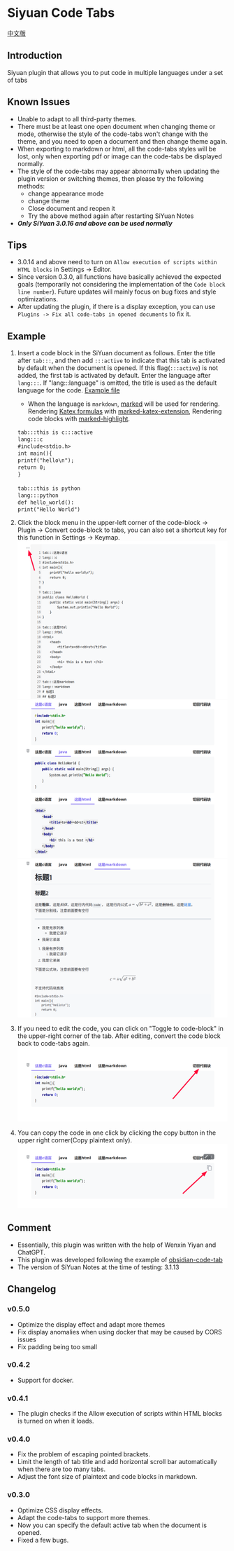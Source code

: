 
# Siyuan Code Tabs

[中文版](./README_zh_CN.md)
## Introduction
Siyuan plugin that allows you to put code in multiple languages under a set of tabs

## Known Issues
- Unable to adapt to all third-party themes.
- There must be at least one open document when changing theme or mode, otherwise the style of the code-tabs won't change with the theme, and you need to open a document and then change theme again.
- When exporting to markdown or html, all the code-tabs styles will be lost, only when exporting pdf or image can the code-tabs be displayed normally.  
- The style of the code-tabs may appear abnormally when updating the plugin version or switching themes, then please try the following methods: 
  - change appearance mode
  - change theme
  - Close document and reopen it
  - Try the above method again after restarting SiYuan Notes
- ***Only SiYuan 3.0.16 and above can be used normally***

## Tips
- 3.0.14 and above need to turn on `Allow execution of scripts within HTML blocks` in Settings -> Editor.
- Since version 0.3.0, all functions have basically achieved the expected goals (temporarily not considering the implementation of the `Code block line number`). Future updates will mainly focus on bug fixes and style optimizations.
- After updating the plugin, if there is a display exception, you can use `Plugins -> Fix all code-tabs in opened documents` to fix it.

## Example
1. Insert a code block in the SiYuan document as follows. Enter the title after `tab:::`, and then add `:::active` to indicate that this tab is activated by default when the document is opened. If this flag(`:::active`) is not added, the first tab is activated by default. Enter the language after `lang:::`. If "lang:::language" is omitted, the title is used as the default language for the code. [Example file](./asset/example.md)
   - When the language is `markdown`, [marked](https://github.com/markedjs/marked) will be used for rendering. Rendering [Katex formulas](https://katex.org) with [marked-katex-extension](https://github.com/UziTech/marked-katex-extension), Rendering code blocks with [marked-highlight](https://github.com/markedjs/marked-highlight).
   ```
   tab:::this is c:::active
   lang:::c
   #include<stdio.h>
   int main(){
   printf("hello\n");
   return 0;
   }
   
   tab:::this is python
   lang:::python
   def hello_world():
   print("Hello World")
   ```

2. Click the block menu in the upper-left corner of the code-block -> Plugin -> Convert code-block to tabs, you can also set a shortcut key for this function in Settings -> Keymap.
   ![fig2-1](./asset/2-1.png)
   ![fig2-2](./asset/2-2.png)
   ![fig2-3](./asset/2-3.png)

3. If you need to edit the code, you can click on "Toggle to code-block" in the upper-right corner of the tab. After editing, convert the code block back to code-tabs again.
   ![fig3](./asset/3.png)
4. You can copy the code in one click by clicking the copy button in the upper right corner(Copy plaintext only).  
   ![fig4](./asset/4.png)

## Comment
- Essentially, this plugin was written with the help of Wenxin Yiyan  and ChatGPT.  
- This plugin was developed following the example of [obsidian-code-tab](https://github.com/lazyloong/obsidian-code-tab)
- The version of SiYuan Notes at the time of testing: 3.1.13

## Changelog
### v0.5.0
- Optimize the display effect and adapt more themes
- Fix display anomalies when using docker that may be caused by CORS issues
- Fix padding being too small

### v0.4.2
- Support for docker.

### v0.4.1
- The plugin checks if the Allow execution of scripts within HTML blocks is turned on when it loads.

### v0.4.0
- Fix the problem of escaping pointed brackets.
- Limit the length of tab title and add horizontal scroll bar automatically when there are too many tabs.
- Adjust the font size of plaintext and code blocks in markdown.

### v0.3.0
- Optimize CSS display effects.
- Adapt the code-tabs to support more themes.
- Now you can specify the default active tab when the document is opened.
- Fixed a few bugs.